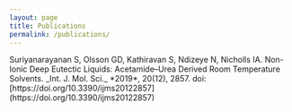 ```yaml
---
layout: page
title: Publications
permalink: /publications/
---
```




<script type='text/javascript' src='https://d1bxh8uas1mnw7.cloudfront.net/assets/embed.js'></script>

<div data-badge-type='1' class='altmetric-embed' data-badge-popover='tight' data-doi="10.3390/ijms20122857"></div>
Suriyanarayanan S, Olsson GD, Kathiravan S, Ndizeye N, Nicholls IA. Non-Ionic Deep Eutectic Liquids: Acetamide–Urea Derived Room Temperature Solvents. _Int. J. Mol. Sci._ *2019*, 20(12), 2857. doi: [https://doi.org/10.3390/ijms20122857](https://doi.org/10.3390/ijms20122857)
